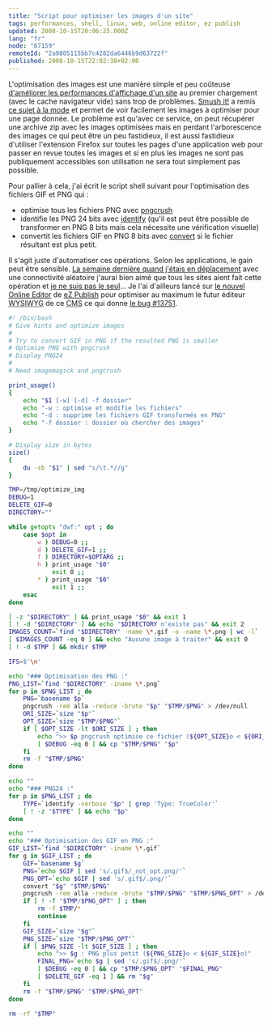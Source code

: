 ```yaml
---
title: "Script pour optimiser les images d'un site"
tags: performances, shell, linux, web, online editor, ez publish
updated: 2008-10-15T20:06:25.000Z
lang: "fr"
node: "67159"
remoteId: "2a9805115bb7c4282da6446b9d63722f"
published: 2008-10-15T22:02:38+02:00
---
```


L'optimisation des images est une manière simple et peu coûteuse [d'améliorer les performances d'affichage d'un site](/post/livre-high-performances-web-sites) au premier chargement (avec le cache navigateur vide) sans trop de problèmes. [Smush it!](http://www.smushit.com/) a remis [ce sujet à la mode](http://blog.alsacreations.com/2008/10/03/434-optimisez-vos-images-avec-smushit) et permet de voir facilement les images à optimiser pour une page donnée. Le problème est qu'avec ce service, on peut récupérer une archive zip avec les images optimisées mais en perdant l'arborescence des images ce qui peut être un peu fastidieux, il est aussi fastidieux d'utiliser l'extension Firefox sur toutes les pages d'une application web pour passer en revue toutes les images et si en plus les images ne sont pas publiquement accessibles son utilisation ne sera tout simplement pas possible.


Pour pallier à cela, j'ai écrit le script shell suivant pour l'optimisation des fichiers GIF et PNG qui :

* optimise tous les fichiers PNG avec [pngcrush](http://pwet.fr/man/linux/commandes/pngcrush)
* identifie les PNG 24 bits avec [identify](http://pwet.fr/man/linux/commandes/identify) (qu'il est peut être possible de transformer en PNG 8 bits mais cela nécessite une vérification visuelle)
* convertit les fichiers GIF en PNG 8 bits avec [convert](http://pwet.fr/man/linux/commandes/convert) si le fichier résultant est plus petit.


Il s'agit juste d'automatiser ces opérations. Selon les applications, le gain peut être sensible. [La semaine dernière quand j'étais en déplacement](/post/traverser-la-gare-saint-lazare-c-est-bon-pour-le-moral) avec une connectivité aléatoire j'aurai bien aimé que tous les sites aient fait cette opération et [je ne suis pas le seul](http://performance.survol.fr/2008/10/une-version-mobile-pour-les-pc-classiques/)... Je l'ai d'ailleurs lancé sur [le nouvel Online Editor](/post/the-new-online-editor-for-ez-publish-beta) de [eZ Publish](/tag/ez+publish) pour optimiser au maximum le futur éditeur <abbr title="What You See Is What You Get">WYSIWYG</abbr>  de ce <abbr title="Content Management System">CMS</abbr>  ce qui donne [le bug #13751](http://issues.ez.no/13751).

``` bash
#! /bin/bash
# Give hints and optimize images
#
# Try to convert GIF in PNG if the resulted PNG is smaller
# Optimize PNG with pngcrush
# Display PNG24
#
# Need imagemagick and pngcrush

print_usage()
{
    echo "$1 [-w] [-d] -f dossier"
    echo "-w : optimise et modifie les fichiers"
    echo "-d : supprime les fichiers GIF transformés en PNG"
    echo "-f dossier : dossier où chercher des images"
}

# Display size in bytes
size()
{
    du -sb "$1" | sed "s/\t.*//g"
}

TMP=/tmp/optimize_img
DEBUG=1
DELETE_GIF=0
DIRECTORY=""

while getopts "dwf:" opt ; do
    case $opt in
        w ) DEBUG=0 ;;
        d ) DELETE_GIF=1 ;;
        f ) DIRECTORY=$OPTARG ;;
        h ) print_usage "$0"
            exit 0 ;;
        * ) print_usage "$0"
            exit 1 ;;
    esac
done

[ -z "$DIRECTORY" ] && print_usage "$0" && exit 1
[ ! -d "$DIRECTORY" ] && echo "$DIRECTORY n'existe pas" && exit 2
IMAGES_COUNT=`find "$DIRECTORY" -name \*.gif -o -name \*.png | wc -l`
[ $IMAGES_COUNT -eq 0 ] && echo "Aucune image à traiter" && exit 0
[ ! -d $TMP ] && mkdir $TMP

IFS=$'\n'

echo "### Optimisation des PNG :"
PNG_LIST=`find "$DIRECTORY" -iname \*.png`
for p in $PNG_LIST ; do
    PNG=`basename $p`
    pngcrush -rem alla -reduce -brute "$p" "$TMP/$PNG" > /dev/null
    ORI_SIZE=`size "$p"`
    OPT_SIZE=`size "$TMP/$PNG"`
    if [ $OPT_SIZE -lt $ORI_SIZE ] ; then
        echo ">> $p pngcrush optimise ce fichier (${OPT_SIZE}o < ${ORI_SIZE}o)"
        [ $DEBUG -eq 0 ] && cp "$TMP/$PNG" "$p"
    fi
    rm -f "$TMP/$PNG"
done

echo ""
echo "### PNG24 :"
for p in $PNG_LIST ; do
    TYPE=`identify -verbose "$p" | grep 'Type: TrueColor'`
    [ ! -z "$TYPE" ] && echo "$p"
done

echo ""
echo "### Optimisation des GIF en PNG :"
GIF_LIST=`find "$DIRECTORY" -iname \*.gif`
for g in $GIF_LIST ; do
    GIF=`basename $g`
    PNG=`echo $GIF | sed 's/.gif$/_not_opt.png/'`
    PNG_OPT=`echo $GIF | sed 's/.gif$/.png/'`
    convert "$g" "$TMP/$PNG"
    pngcrush -rem alla -reduce -brute "$TMP/$PNG" "$TMP/$PNG_OPT" > /dev/null
    if [ ! -f "$TMP/$PNG_OPT" ] ; then
        rm -f $TMP/*
        continue
    fi
    GIF_SIZE=`size "$g"`
    PNG_SIZE=`size "$TMP/$PNG_OPT"`
    if [ $PNG_SIZE -lt $GIF_SIZE ] ; then
        echo ">> $g : PNG plus petit (${PNG_SIZE}o < ${GIF_SIZE}o)"
        FINAL_PNG=`echo $g | sed 's/.gif$/.png/'`
        [ $DEBUG -eq 0 ] && cp "$TMP/$PNG_OPT" "$FINAL_PNG"
        [ $DELETE_GIF -eq 1 ] && rm "$g"
    fi
    rm -f "$TMP/$PNG" "$TMP/$PNG_OPT"
done

rm -rf "$TMP"

```

